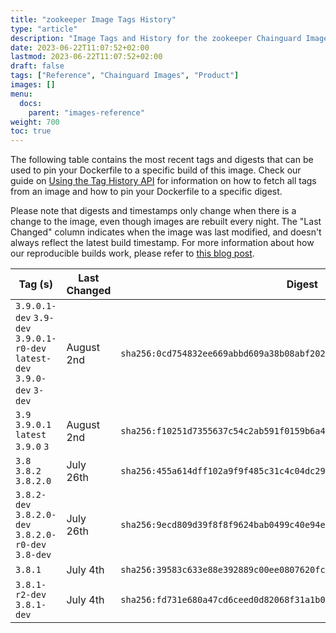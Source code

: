```yaml
---
title: "zookeeper Image Tags History"
type: "article"
description: "Image Tags and History for the zookeeper Chainguard Image"
date: 2023-06-22T11:07:52+02:00
lastmod: 2023-06-22T11:07:52+02:00
draft: false
tags: ["Reference", "Chainguard Images", "Product"]
images: []
menu:
  docs:
    parent: "images-reference"
weight: 700
toc: true
---
```


The following table contains the most recent tags and digests that can be used to pin your Dockerfile to a specific build of this image. Check our guide on [Using the Tag History API](/chainguard/chainguard-images/using-the-tag-history-api/) for information on how to fetch all tags from an image and how to pin your Dockerfile to a specific digest.

Please note that digests and timestamps only change when there is a change to the image, even though images are rebuilt every night. The "Last Changed" column indicates when the image was last modified, and doesn't always reflect the latest build timestamp. For more information about how our reproducible builds work, please refer to [this blog post](https://www.chainguard.dev/unchained/reproducing-chainguards-reproducible-image-builds).

| Tag (s)                                                                    | Last Changed | Digest                                                                    |
|----------------------------------------------------------------------------|--------------|---------------------------------------------------------------------------|
|  `3.9.0.1-dev` `3.9-dev` `3.9.0.1-r0-dev` `latest-dev` `3.9.0-dev` `3-dev` | August 2nd   | `sha256:0cd754832ee669abbd609a38b08abf20243e524da3070763d0e45bceadf105c0` |
|  `3.9` `3.9.0.1` `latest` `3.9.0` `3`                                      | August 2nd   | `sha256:f10251d7355637c54c2ab591f0159b6a449b8f90aea303ed9f4b9d756bb65a1c` |
|  `3.8` `3.8.2` `3.8.2.0`                                                   | July 26th    | `sha256:455a614dff102a9f9f485c31c4c04dc29be32f796644b87ab94e21509eba189c` |
|  `3.8.2-dev` `3.8.2.0-dev` `3.8.2.0-r0-dev` `3.8-dev`                      | July 26th    | `sha256:9ecd809d39f8f8f9624bab0499c40e94e1ed6929d73b0efbf20263711b44f32d` |
|  `3.8.1`                                                                   | July 4th     | `sha256:39583c633e88e392889c00ee0807620fc363be8dedfa57c7c7b2c54c2304831b` |
|  `3.8.1-r2-dev` `3.8.1-dev`                                                | July 4th     | `sha256:fd731e680a47cd6ceed0d82068f31a1b06e612314ba142e8785f2ad2351dd12b` |
